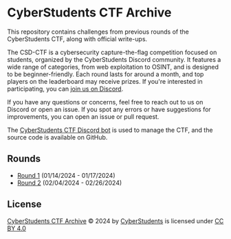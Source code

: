 # CyberStudents CTF Archive

This repository contains challenges from previous rounds of the CyberStudents CTF, along with official write-ups.

The CSD-CTF is a cybersecurity capture-the-flag competition focused on students, organized by the CyberStudents Discord
community. It features a wide range of categories, from web exploitation to OSINT, and is designed to be
beginner-friendly. Each round lasts for around a month, and top players on the leaderboard may receive prizes. If you're
interested in participating, you can [join us on Discord](https://discord.gg/cyberstudents-916144903686336513).

If you have any questions or concerns, feel free to reach out to us on Discord or open an issue. If you spot any errors
or have suggestions for improvements, you can open an issue or pull request.

The [CyberStudents CTF Discord bot](https://github.com/cyberstudentsacademy/cyberstudents-ctf) is used to manage the
CTF, and the source code is available on GitHub.

## Rounds

- [Round 1](rounds/1/README.md) (01/14/2024 - 01/17/2024)
- [Round 2](rounds/2/README.md) (02/04/2024 - 02/26/2024)

## License

[CyberStudents CTF Archive](https://github.com/cyberstudentsacademy/csd-ctf/tree/main) © 2024 by
[CyberStudents](https://github.com/cyberstudentsacademy) is licensed under
[CC BY 4.0](https://creativecommons.org/licenses/by/4.0/)
